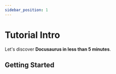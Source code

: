 ```yaml
---
sidebar_position: 1
---
```


# Tutorial Intro

Let's discover **Docusaurus in less than 5 minutes**.

## Getting Started